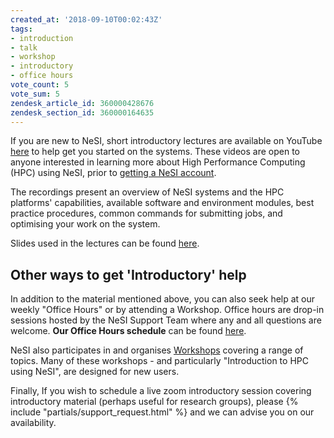 ```yaml
---
created_at: '2018-09-10T00:02:43Z'
tags:
- introduction
- talk
- workshop
- introductory
- office hours
vote_count: 5
vote_sum: 5
zendesk_article_id: 360000428676
zendesk_section_id: 360000164635
---
```


If you are new to NeSI, short introductory lectures are available on
YouTube [here](https://www.youtube.com/playlist?list=PLvbRzoDQPkuFsIzAWaIiYgs-kConq-Hjw)
to help get you started on the systems. These videos are open to anyone
interested in learning more about High Performance Computing (HPC) using
NeSI, prior to [getting a NeSI account](https://www.nesi.org.nz/services/applyforaccess).

The recordings present an overview of NeSI systems and the HPC
platforms' capabilities, available software and environment modules,
best practice procedures, common commands for submitting jobs, and
optimising your work on the system.

Slides used in the lectures can be found [here](https://docs.google.com/presentation/d/11TCaJnpZO-s-s4NQ1P0a89flewT7HXmn2PHrW-3EPYg/edit?usp=sharing).

## Other ways to get 'Introductory' help

In addition to the material mentioned above, you can also seek help at
our weekly "Office Hours" or by attending a Workshop. Office hours are
drop-in sessions hosted by the NeSI Support Team where any and all
questions are welcome. **Our Office Hours schedule** can be found
[here](../../Getting_Started/Getting_Help/Weekly_Online_Office_Hours.md).

NeSI also participates in and organises [Workshops](https://www.nesi.org.nz/services/training) covering a range of topics. Many of these workshops - and particularly "Introduction to HPC using NeSI", are designed for new users.

Finally, If you wish to schedule a live zoom introductory session
covering introductory material (perhaps useful for research groups),
please {% include "partials/support_request.html" %}
and we can advise you on our availability.
